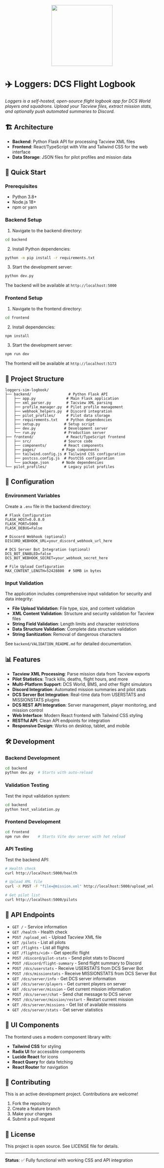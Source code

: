 <center><img src="loggers-logo.png" width="200px"></center>

# ✈️ Loggers: DCS Flight Logbook

_Loggers is a self-hosted, open-source flight logbook app for DCS World players and squadrons. Upload your Tacview files, extract mission stats, and optionally push automated summaries to Discord._

## 🏗️ Architecture

- **Backend**: Python Flask API for processing Tacview XML files
- **Frontend**: React/TypeScript with Vite and Tailwind CSS for the web interface
- **Data Storage**: JSON files for pilot profiles and mission data

## 🚀 Quick Start

### Prerequisites
- Python 3.8+
- Node.js 18+
- npm or yarn

### Backend Setup

1. Navigate to the backend directory:
```bash
cd backend
```

2. Install Python dependencies:
```bash
python -m pip install -r requirements.txt
```

3. Start the development server:
```bash
python dev.py
```

The backend will be available at `http://localhost:5000`

### Frontend Setup

1. Navigate to the frontend directory:
```bash
cd frontend
```

2. Install dependencies:
```bash
npm install
```

3. Start the development server:
```bash
npm run dev
```

The frontend will be available at `http://localhost:5173`

## 📁 Project Structure

```
loggers-sim-logbook/
├── backend/                 # Python Flask API
│   ├── app.py              # Main Flask application
│   ├── xml_parser.py       # Tacview XML parsing
│   ├── profile_manager.py  # Pilot profile management
│   ├── webhook_helpers.py  # Discord integration
│   ├── pilot_profiles/     # Pilot data storage
│   ├── requirements.txt    # Python dependencies
│   ├── setup.py           # Setup script
│   ├── dev.py             # Development server
│   └── run.py             # Production server
├── frontend/               # React/TypeScript frontend
│   ├── src/               # Source code
│   ├── components/        # React components
│   ├── pages/            # Page components
│   ├── tailwind.config.js # Tailwind CSS configuration
│   ├── postcss.config.js  # PostCSS configuration
│   └── package.json      # Node dependencies
└── pilot_profiles/        # Legacy pilot profiles
```

## 🔧 Configuration

### Environment Variables

Create a `.env` file in the backend directory:

```env
# Flask Configuration
FLASK_HOST=0.0.0.0
FLASK_PORT=5000
FLASK_DEBUG=False

# Discord Webhook (optional)
DISCORD_WEBHOOK_URL=your_discord_webhook_url_here

# DCS Server Bot Integration (optional)
DCS_BOT_ENABLED=false
DCS_BOT_WEBHOOK_SECRET=your_webhook_secret_here

# File Upload Configuration
MAX_CONTENT_LENGTH=52428800  # 50MB in bytes
```

### Input Validation

The application includes comprehensive input validation for security and data integrity:

- **File Upload Validation**: File type, size, and content validation
- **XML Content Validation**: Structure and security validation for Tacview files
- **String Field Validation**: Length limits and character restrictions
- **Data Structure Validation**: Complete data structure validation
- **String Sanitization**: Removal of dangerous characters

See `backend/VALIDATION_README.md` for detailed documentation.

## 📊 Features

- **Tacview XML Processing**: Parse mission data from Tacview exports
- **Pilot Statistics**: Track kills, deaths, flight hours, and more
- **Multi-Platform Support**: DCS World, BMS, and other flight simulators
- **Discord Integration**: Automated mission summaries and pilot stats
- **DCS Server Bot Integration**: Real-time data from USERSTATS and MISSIONSTATS plugins
- **DCS REST API Integration**: Server management, player monitoring, and mission control
- **Web Interface**: Modern React frontend with Tailwind CSS styling
- **RESTful API**: Clean API endpoints for integration
- **Responsive Design**: Works on desktop, tablet, and mobile

## 🛠️ Development

### Backend Development

```bash
cd backend
python dev.py  # Starts with auto-reload
```

### Validation Testing

Test the input validation system:

```bash
cd backend
python test_validation.py
```

### Frontend Development

```bash
cd frontend
npm run dev    # Starts Vite dev server with hot reload
```

### API Testing

Test the backend API:

```bash
# Health check
curl http://localhost:5000/health

# Upload XML file
curl -X POST -F "file=@mission.xml" http://localhost:5000/upload_xml

# Get pilot list
curl http://localhost:5000/pilots
```

## 📝 API Endpoints

- `GET /` - Service information
- `GET /health` - Health check
- `POST /upload_xml` - Upload Tacview XML file
- `GET /pilots` - List all pilots
- `GET /flights` - List all flights
- `GET /flights/<id>` - Get specific flight
- `POST /discord/pilot-stats` - Send pilot stats to Discord
- `POST /discord/flight-summary` - Send flight summary to Discord
- `POST /dcs/userstats` - Receive USERSTATS from DCS Server Bot
- `POST /dcs/missionstats` - Receive MISSIONSTATS from DCS Server Bot
- `GET /dcs/server/info` - Get DCS server information
- `GET /dcs/server/players` - Get current players on server
- `GET /dcs/server/mission` - Get current mission information
- `POST /dcs/server/chat` - Send chat message to DCS server
- `POST /dcs/server/mission/restart` - Restart current mission
- `GET /dcs/server/missions` - Get list of available missions
- `GET /dcs/server/stats` - Get server statistics

## 🎨 UI Components

The frontend uses a modern component library with:
- **Tailwind CSS** for styling
- **Radix UI** for accessible components
- **Lucide React** for icons
- **React Query** for data fetching
- **React Router** for navigation

## 🤝 Contributing

This is an active development project. Contributions are welcome!

1. Fork the repository
2. Create a feature branch
3. Make your changes
4. Submit a pull request

## 📄 License

This project is open source. See LICENSE file for details.

---

**Status**: ✅ Fully functional with working CSS and API integration
